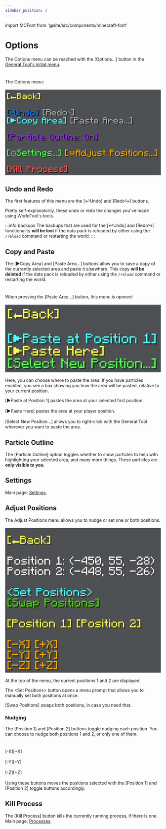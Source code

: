 ```yaml
---
sidebar_position: 2
---
```


import MCFont from '@site/src/components/minecraft-font'

# Options

The Options menu can be reached with the <MCFont color="aqua">[Options...]</MCFont> button in the [General Tool's initial menu](usage#initial-menu).
#
The Options menu:<br></br>
![The options menu](img/options_menu.png)

## Undo and Redo

The first features of this menu are the <MCFont color="#036ffc">[↩Undo]</MCFont> and <MCFont color="#7c2bff">[Redo↪]</MCFont> buttons.

Pretty self-explanatorily, these undo or redo the changes you've made using WorldTool's tools.

:::info backups
The backups that are used for the <MCFont color="#036ffc">[↩Undo]</MCFont> and <MCFont color="#7c2bff">[Redo↪]</MCFont> functionality **will be lost** if the data pack is reloaded by either using the `/reload` command or restarting the world.
:::

## Copy and Paste

The <MCFont color="aqua">[▶Copy Area]</MCFont> and <MCFont color="#06c248">[Paste Area...]</MCFont> buttons allow you to save a copy of the currently selected area and paste it elsewhere. This copy **will be deleted** if the data pack is reloaded by either using the `/reload` command or restarting the world.
#
When pressing the <MCFont color="#06c248">[Paste Area...]</MCFont> button, this menu is opened:<br></br>
![The pasting menu](img/paste_menu.png)

Here, you can choose where to paste the area. If you have particles enabled, you see a box showing you how the area will be pasted, relative to your current position.

<MCFont color="aqua">[▶Paste at Position 1]</MCFont> pastes the area at your selected first position.<br></br>
<MCFont color="yellow">[▶Paste Here]</MCFont> pastes the area at your player position.<br></br>
<MCFont color="green">[Select New Position...]</MCFont> allows you to right-click with the General Tool wherever you want to paste the area.

## Particle Outline

The <MCFont color="#9729ff">[Particle Outline]</MCFont> option toggles whether to show particles to help with highlighting your selected area, and many more things. These particles are **only visible to you**.

## Settings

Main page: [Settings](../settings/main).

## Adjust Positions

The Adjust Positions menu allows you to nudge or set one or both positions.<br></br>
![The Adjust Positions menu](img/adjust_positions_menu.png)

At the top of the menu, the current positions 1 and 2 are displayed.

The <MCFont color="aqua">&lt;Set Positions&gt;</MCFont> button opens a menu prompt that allows you to manually set both positions at once.

<MCFont color="#4cd10f">[Swap Positions]</MCFont> swaps both positions, in case you need that.

### Nudging
The <MCFont color="yellow">[Position 1]</MCFont> and <MCFont color="yellow">[Position 2]</MCFont> buttons toggle nudging each position. You can choose to nudge both positions 1 and 2, or only one of them.
#
<MCFont color="gold">[-X]</MCFont><MCFont color="gold">[+X]</MCFont><br></br>
<MCFont color="gold">[-Y]</MCFont><MCFont color="gold">[+Y]</MCFont><br></br>
<MCFont color="gold">[-Z]</MCFont><MCFont color="gold">[+Z]</MCFont><br></br>
Using these buttons moves the positions selected with the <MCFont color="yellow">[Position 1]</MCFont> and <MCFont color="yellow">[Position 2]</MCFont> toggle buttons accordingly.

## Kill Process

The <MCFont color="red">[Kill Process]</MCFont> button kills the currently running process, if there is one. Main page: [Processes](../technical/processes).
